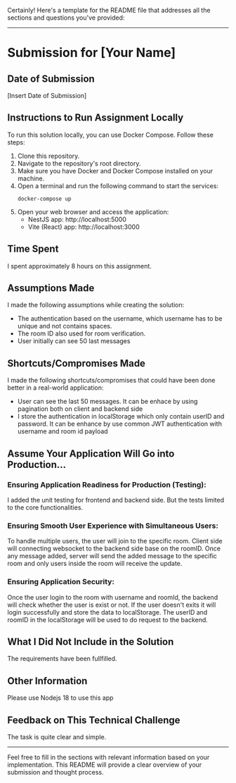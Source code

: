 Certainly! Here's a template for the README file that addresses all the sections and questions you've provided:

---

# Submission for [Your Name]

## Date of Submission
[Insert Date of Submission]

## Instructions to Run Assignment Locally
To run this solution locally, you can use Docker Compose. Follow these steps:

1. Clone this repository.
2. Navigate to the repository's root directory.
3. Make sure you have Docker and Docker Compose installed on your machine.
4. Open a terminal and run the following command to start the services:
   ```
   docker-compose up
   ```
5. Open your web browser and access the application:
   - NestJS app: http://localhost:5000
   - Vite (React) app: http://localhost:3000

## Time Spent
I spent approximately 8 hours on this assignment.

## Assumptions Made
I made the following assumptions while creating the solution:
- The authentication based on the username, which username has to be unique and not contains spaces.
- The room ID also used for room verification.
- User initially can see 50 last messages

## Shortcuts/Compromises Made
I made the following shortcuts/compromises that could have been done better in a real-world application:
- User can see the last 50 messages. It can be enhace by using pagination both on client and backend side
- I store the authentication in localStorage which only contain userID and password. It can be enhance by use common JWT authentication with username and room id payload

## Assume Your Application Will Go into Production...
### Ensuring Application Readiness for Production (Testing):
I added the unit testing for frontend and backend side. But the tests limited to the core functionalities.

### Ensuring Smooth User Experience with Simultaneous Users:
To handle multiple users, the user will join to the specific room. Client side will connecting websocket to the backend side base on the roomID. Once any message added, server will send the added message to the specific room and only users inside the room will receive the update.

### Ensuring Application Security:
Once the user login to the room with username and roomId, the backend will check whether the user is exist or not. If the user doesn't exits it will login successfully and store the data to localStorage. The userID and roomID in the localStorage will be used to do request to the backend.

## What I Did Not Include in the Solution
The requirements have been fullfilled.

## Other Information
Please use Nodejs 18 to use this app

## Feedback on This Technical Challenge
The task is quite clear and simple.

---

Feel free to fill in the sections with relevant information based on your implementation. This README will provide a clear overview of your submission and thought process.